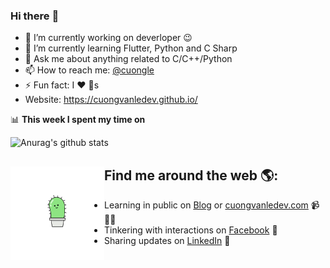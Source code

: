 ### Hi there  :rofl:

- 🔭 I’m currently working on deverloper :wink:
- 🌱 I’m currently learning Flutter, Python and C Sharp
- 💬 Ask me about anything related to C/C++/Python
- 📫 How to reach me: [@cuongle](https://www.facebook.com/lvcuong210)
- ⚡ Fun fact: I :heart: :dog:s
- Website: https://cuongvanledev.github.io/

📊 **This week I spent my time on**

![Anurag's github stats](https://github-readme-stats.vercel.app/api?username=cuongvanledev&count_private=true)

## Find me around the web 🌎: <a href="https://github.com/sponsors/cuongvanledev"><img align="left" width="150" height="150" src="https://github.com/cuongvanledev/cuongvanledev/blob/main/image/source.gif?raw=true"></a>
- Learning in public on <a href="https://www.twitch.tv/blacktechdiva">Blog</a> or <a href="https://cuongvanledev.github.io/">cuongvanledev.com</a> 📹 ✍🏾
- Tinkering with interactions on <a href="https://www.facebook.com/lvcuong210">Facebook</a> 🏓
- Sharing updates on <a href="https://www.linkedin.com/in/le-van-cuong-62592318b">LinkedIn</a> 💼

